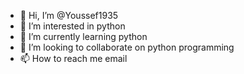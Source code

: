 - 👋 Hi, I’m @Youssef1935
- 👀 I’m interested in python
- 🌱 I’m currently learning python
- 💞️ I’m looking to collaborate on python programming
- 📫 How to reach me email

<!---
Youssef1935/Youssef1935 is a ✨ special ✨ repository because its `README.md` (this file) appears on your GitHub profile.
You can click the Preview link to take a look at your changes.
--->
